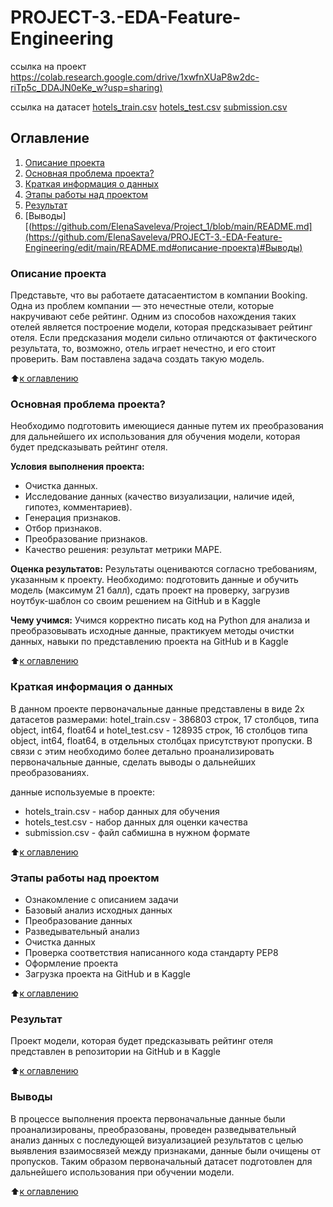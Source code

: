 # PROJECT-3.-EDA-Feature-Engineering
  ссылка на проект [https://colab.research.google.com/drive/1xwfnXUaP8w2dc-riTp5c_DDAJN0eKe_w?usp=sharing)](https://github.com/ElenaSaveleva/PROJECT-3.-EDA-Feature-Engineering/blob/main/baseline_saveleva_v2.ipynb)
  
  ссылка на датасет [hotels_train.csv](https://drive.google.com/file/d/1--3ZGooerTN7jOdDdMuwVqW6aCnKCEG7/view?usp=share_link)
  [hotels_test.csv](https://drive.google.com/file/d/14v4zBMVeVdt6Lr6WuoZTPTeiCpsPTVgq/view?usp=share_link)
  [submission.csv](https://drive.google.com/file/d/1--ZgyB_LJvFuoiMPuyk1EAcsDAuanqFn/view?usp=share_link)

## Оглавление
1. [Описание проекта](https://github.com/ElenaSaveleva/PROJECT-3.-EDA-Feature-Engineering/edit/main/README.md#описание-проекта#Описание-проекта)
2. [Основная проблема проекта?]([https://github.com/ElenaSaveleva/Project_1/blob/main/README.md](https://github.com/ElenaSaveleva/PROJECT-3.-EDA-Feature-Engineering/edit/main/README.md#описание-проекта)#Какой-кейс-решаем)
3. [Краткая информация о данных]([https://github.com/ElenaSaveleva/Project_1/blob/main/README.md](https://github.com/ElenaSaveleva/PROJECT-3.-EDA-Feature-Engineering/edit/main/README.md#описание-проекта)#Краткая-информация-о-данных)
4. [Этапы работы над проектом]([https://github.com/ElenaSaveleva/Project_1/blob/main/README.md](https://github.com/ElenaSaveleva/PROJECT-3.-EDA-Feature-Engineering/edit/main/README.md#описание-проекта)#Этапы-работы-над-проектом)
5. [Результат]([https://github.com/ElenaSaveleva/Project_1/blob/main/README.md](https://github.com/ElenaSaveleva/PROJECT-3.-EDA-Feature-Engineering/edit/main/README.md#описание-проекта)#Результат)
6. [Выводы][(https://github.com/ElenaSaveleva/Project_1/blob/main/README.md](https://github.com/ElenaSaveleva/PROJECT-3.-EDA-Feature-Engineering/edit/main/README.md#описание-проекта)#Выводы)


### Описание проекта
Представьте, что вы работаете датасаентистом в компании Booking. Одна из проблем компании — это нечестные отели, которые накручивают себе рейтинг. Одним из способов нахождения таких отелей является построение модели, которая предсказывает рейтинг отеля. Если предсказания модели сильно отличаются от фактического результата, то, возможно, отель играет нечестно, и его стоит проверить.
Вам поставлена задача создать такую модель. 

:arrow_up:[к оглавлению]([https://github.com/ElenaSaveleva/Project_1/blob/main/README.md](https://github.com/ElenaSaveleva/PROJECT-3.-EDA-Feature-Engineering/edit/main/README.md#описание-проекта)#Оглавление)


### Основная проблема проекта?
Необходимо подготовить имеющиеся данные путем их преобразования для дальнейшего их использования для обучения модели, которая будет предсказывать рейтинг отеля.


**Условия выполнения проекта:**
- Очистка данных.
- Исследование данных (качество визуализации, наличие идей, гипотез, комментариев).
- Генерация признаков.
- Отбор признаков.
- Преобразование признаков.
- Качество решения: результат метрики MAPE.


**Оценка результатов:**
Результаты оцениваются согласно требованиям, указанным к проекту. 
Необходимо: подготовить данные и обучить модель (максимум 21 балл), сдать проект на проверку, загрузив ноутбук-шаблон со своим решением на GitHub и в Kaggle


**Чему учимся:**
Учимся корректно писать код на Python для анализа и преобразовывать исходные данные, практикуем методы очистки данных, навыки по представлению проекта на GitHub и в Kaggle


:arrow_up:[к оглавлению]([https://github.com/ElenaSaveleva/Project_1/blob/main/README.md](https://github.com/ElenaSaveleva/PROJECT-3.-EDA-Feature-Engineering/edit/main/README.md#описание-проекта)#Оглавление)


### Краткая информация о данных
В данном проекте первоначальные данные представлены в виде 2х датасетов размерами: hotel_train.csv - 386803  строк, 17 столбцов, типа object, int64, float64  и hotel_test.csv - 128935 строк, 16 столбцов типа object, int64, float64,  в отдельных столбцах присутствуют пропуски. В связи с этим необходимо более детально проанализировать первоначальные данные, сделать выводы о дальнейших преобразованиях. 

данные используемые в проекте:
- hotels_train.csv - набор данных для обучения
- hotels_test.csv - набор данных для оценки качества
- submission.csv - файл сабмишна в нужном формате


:arrow_up:[к оглавлению]([https://github.com/ElenaSaveleva/Project_1/blob/main/README.md](https://github.com/ElenaSaveleva/PROJECT-3.-EDA-Feature-Engineering/edit/main/README.md#описание-проекта)#Оглавление)


### Этапы работы над проектом
- Ознакомление с описанием задачи
- Базовый анализ исходных данных
- Преобразование данных
- Разведывательный анализ
- Очистка данных
- Проверка соответствия написанного кода стандарту PEP8
- Оформление проекта
- Загрузка проекта на GitHub и в Kaggle 


:arrow_up:[к оглавлению]([https://github.com/ElenaSaveleva/Project_1/blob/main/README.md](https://github.com/ElenaSaveleva/PROJECT-3.-EDA-Feature-Engineering/edit/main/README.md#описание-проекта)#Оглавление)


### Результат
Проект модели, которая будет предсказывать рейтинг отеля представлен в репозитории на GitHub и в Kaggle


:arrow_up:[к оглавлению]([https://github.com/ElenaSaveleva/Project_1/blob/main/README.md](https://github.com/ElenaSaveleva/PROJECT-3.-EDA-Feature-Engineering/edit/main/README.md#описание-проекта)#Оглавление)


### Выводы
В процессе выполнения проекта первоначальные данные были проанализированы, преобразованы, проведен разведывательный анализ данных с последующей визуализацией результатов с целью выявления взаимосвязей между признаками, данные были очищены от пропусков. Таким образом первоначальный датасет подготовлен для дальнейшего использования при обучении модели. 


:arrow_up:[к оглавлению]([https://github.com/ElenaSaveleva/Project_1/blob/main/README.md](https://github.com/ElenaSaveleva/PROJECT-3.-EDA-Feature-Engineering/edit/main/README.md#описание-проекта)#Оглавление)
